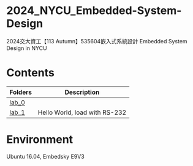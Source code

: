 # 2024_NYCU_Embedded-System-Design
2024交大資工【113 Autumn】535604嵌入式系統設計 Embedded System Design in NYCU

# Contents
| Folders | Description |
|---------|-------------|
|[lab_0](/lab_0)|  |
|[lab_1](/lab_1)| Hello World, load with RS-232 |

# Environment
Ubuntu 16.04, Embedsky E9V3 
